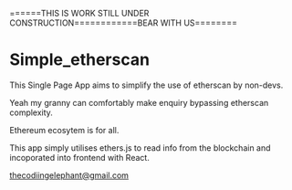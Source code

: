 
======THIS IS WORK STILL UNDER CONSTRUCTION============BEAR WITH US========

# Simple_etherscan
This Single Page App aims to simplify the use of etherscan by non-devs.

Yeah my granny can comfortably make enquiry bypassing etherscan complexity. 

Ethereum ecosytem is for all.


This app simply utilises ethers.js to read info from the blockchain and incoporated into frontend with React.







thecodiingelephant@gmail.com

